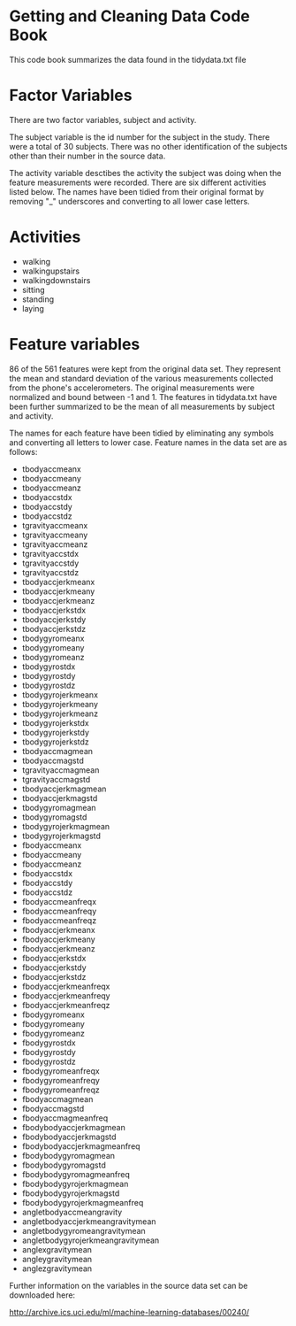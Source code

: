 # Getting and Cleaning Data Code Book

This code book summarizes the data found in the tidydata.txt file

# Factor Variables

There are two factor variables, subject and activity.

The subject variable is the id number for the subject in the study.  There were a total of 30 subjects.  There was no other identification of the subjects other than their number in the source data.

The activity variable desctibes the activity the subject was doing when the feature measurements were recorded.  There are six different activities listed below.  The names have been tidied from their original format by removing "_" underscores and converting to all lower case letters.

# Activities

 - walking
 - walkingupstairs
 - walkingdownstairs
 - sitting
 - standing
 - laying

# Feature variables

86 of the 561 features were kept from the original data set.  They represent the mean and standard deviation of the various measurements collected from the phone's accelerometers.  The original measurements were normalized and bound between -1 and 1.  The features in tidydata.txt have been further summarized to be the mean of all measurements by subject and activity.  

The names for each feature have been tidied by eliminating any symbols and converting all letters to lower case.  Feature names in the data set are as follows:

- tbodyaccmeanx
- tbodyaccmeany
- tbodyaccmeanz
- tbodyaccstdx
- tbodyaccstdy
- tbodyaccstdz
- tgravityaccmeanx
- tgravityaccmeany
- tgravityaccmeanz
- tgravityaccstdx
- tgravityaccstdy
- tgravityaccstdz
- tbodyaccjerkmeanx
- tbodyaccjerkmeany
- tbodyaccjerkmeanz
- tbodyaccjerkstdx
- tbodyaccjerkstdy
- tbodyaccjerkstdz
- tbodygyromeanx
- tbodygyromeany
- tbodygyromeanz
- tbodygyrostdx
- tbodygyrostdy
- tbodygyrostdz
- tbodygyrojerkmeanx
- tbodygyrojerkmeany
- tbodygyrojerkmeanz
- tbodygyrojerkstdx
- tbodygyrojerkstdy
- tbodygyrojerkstdz
- tbodyaccmagmean
- tbodyaccmagstd
- tgravityaccmagmean
- tgravityaccmagstd
- tbodyaccjerkmagmean
- tbodyaccjerkmagstd
- tbodygyromagmean
- tbodygyromagstd
- tbodygyrojerkmagmean
- tbodygyrojerkmagstd
- fbodyaccmeanx
- fbodyaccmeany
- fbodyaccmeanz
- fbodyaccstdx
- fbodyaccstdy
- fbodyaccstdz
- fbodyaccmeanfreqx
- fbodyaccmeanfreqy
- fbodyaccmeanfreqz
- fbodyaccjerkmeanx
- fbodyaccjerkmeany
- fbodyaccjerkmeanz
- fbodyaccjerkstdx
- fbodyaccjerkstdy
- fbodyaccjerkstdz
- fbodyaccjerkmeanfreqx
- fbodyaccjerkmeanfreqy
- fbodyaccjerkmeanfreqz
- fbodygyromeanx
- fbodygyromeany
- fbodygyromeanz
- fbodygyrostdx
- fbodygyrostdy
- fbodygyrostdz
- fbodygyromeanfreqx
- fbodygyromeanfreqy
- fbodygyromeanfreqz
- fbodyaccmagmean
- fbodyaccmagstd
- fbodyaccmagmeanfreq
- fbodybodyaccjerkmagmean
- fbodybodyaccjerkmagstd
- fbodybodyaccjerkmagmeanfreq
- fbodybodygyromagmean
- fbodybodygyromagstd
- fbodybodygyromagmeanfreq
- fbodybodygyrojerkmagmean
- fbodybodygyrojerkmagstd
- fbodybodygyrojerkmagmeanfreq
- angletbodyaccmeangravity
- angletbodyaccjerkmeangravitymean
- angletbodygyromeangravitymean
- angletbodygyrojerkmeangravitymean
- anglexgravitymean
- angleygravitymean
- anglezgravitymean



Further information on the variables in the source data set can be downloaded here:

http://archive.ics.uci.edu/ml/machine-learning-databases/00240/

